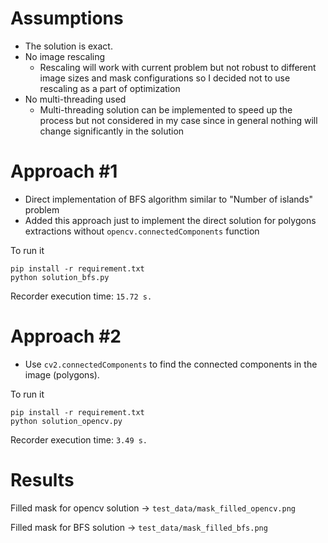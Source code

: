 # Assumptions

- The solution is exact.
- No image rescaling
    - Rescaling will work with current problem but not robust to different image sizes and mask
      configurations so I decided not to use rescaling as a part of optimization
- No multi-threading used
    - Multi-threading solution can be implemented to speed up the process but not considered in my
      case since in general nothing will change significantly in the solution

# Approach #1

- Direct implementation of BFS algorithm similar to "Number of islands" problem
- Added this approach just to implement the direct solution for polygons extractions without
  `opencv.connectedComponents` function

To run it

```
pip install -r requirement.txt
python solution_bfs.py
```

Recorder execution time: `15.72 s.`

# Approach #2

- Use `cv2.connectedComponents` to find the connected components in the image (polygons).

To run it

```
pip install -r requirement.txt
python solution_opencv.py
```

Recorder execution time: `3.49 s.`

# Results

Filled mask for opencv solution -> `test_data/mask_filled_opencv.png`

Filled mask for BFS solution -> `test_data/mask_filled_bfs.png`
